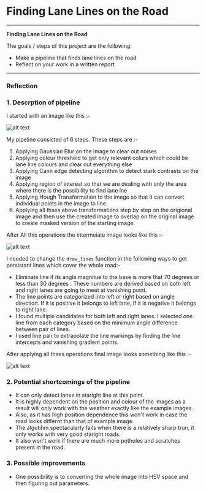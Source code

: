 # **Finding Lane Lines on the Road** 


---

**Finding Lane Lines on the Road**

The goals / steps of this project are the following:
* Make a pipeline that finds lane lines on the road
* Reflect on your work in a written report


[image1]: ./examples/laneLines_thirdPass.jpg "Target Image"
[image2]: ./test_images/solidWhiteRight.jpg "Starting Image"
[image3]: ./examples/line-segments-example.jpg "Intermediate Image"

---

### Reflection

### 1. Descrption of pipeline
I started with an image like this :- 

![alt text][image2]

My pipeline consisted of 6 steps. These steps are :- 
1. Applying Gaussian Blur on the image to clear out noises
2. Applying colour threshold to get only relevant colurs which could be lane line colours and clear out everything else
3. Applying Cann edge detecting algorithm to detect stark contrasts on the image
4. Applying region of interest so that we are dealing with only the area where there is the possibility to find lane ine
5. Applying Hough Transformation to the image so that it can convert individual points in the image to line.
6. Applying all thses above transformations step by step on the origional image and then use the created image to overlap on the original image to create masked version of the starting image.

After All this operations the intermeiate image looks like this :- 

![alt text][image3]

I needed to change the `draw_lines` function in the following ways to get persistant lines which cover the whole road:-
* Eliminate line if its angle magnitue to the base is more that 70 degrees or less than 30 degrees . These numbers are derived based on both left and right lanes are going to meet at vanishing point.
* The line points are categorized into left or right based on angle direction. If it is positive it belongs to left lane, if it is negative it belongs to right lane.
* I found multiple candidates for both left and right lanes. I selected one line from each category based on the minimum angle difference between pair of lines.
* I used line pair to extrapolate the line markings by finding the line intercepts and vanishing gradient points.

After applying all thses operations final image looks something like this :-

![alt text][image2]




### 2. Potential shortcomings of the pipeline

* It can only detect lanes in staright line at this point.
* It is highly dependent on the position and colour of the images as a result will only work with the weather exactly like the example images.
* Also, as it has high position dependence this won't work in case the road looks differnt than that of example image.
* The algotihm spectacularly fails when there is a relatively sharp trun, it only works with very good staright roads.
* It also won't work if there are much more potholes and scratches present in the road.


### 3. Possible improvements 

* One possibility is to converting the whole image into HSV space and then figuring out parameters.

